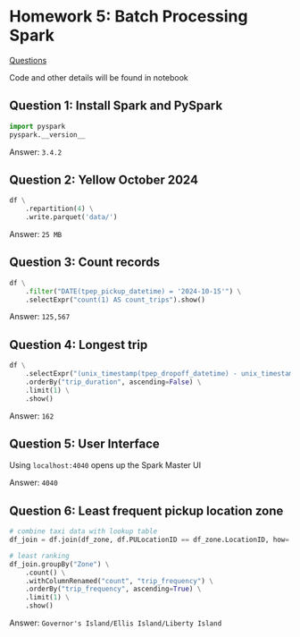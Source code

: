 # Homework 5: Batch Processing Spark

[Questions](https://github.com/DataTalksClub/data-engineering-zoomcamp/blob/main/cohorts/2025/05-batch/homework.md)

Code and other details will be found in notebook

## Question 1: Install Spark and PySpark
```python
import pyspark
pyspark.__version__
```

Answer: `3.4.2`

## Question 2: Yellow October 2024
```python
df \
    .repartition(4) \
    .write.parquet('data/')
```

Answer: `25 MB`

## Question 3: Count records
```python
df \
    .filter("DATE(tpep_pickup_datetime) = '2024-10-15'") \
    .selectExpr("count(1) AS count_trips").show()
```

Answer: `125,567`

## Question 4: Longest trip
```python
df \
    .selectExpr("(unix_timestamp(tpep_dropoff_datetime) - unix_timestamp(tpep_pickup_datetime)) / 3600 AS trip_duration") \
    .orderBy("trip_duration", ascending=False) \
    .limit(1) \
    .show()
```

Answer: `162`

## Question 5: User Interface
Using `localhost:4040` opens up the Spark Master UI

Answer: `4040`

## Question 6: Least frequent pickup location zone
```python
# combine taxi data with lookup table
df_join = df.join(df_zone, df.PULocationID == df_zone.LocationID, how='inner')

# least ranking
df_join.groupBy("Zone") \
    .count() \
    .withColumnRenamed("count", "trip_frequency") \
    .orderBy("trip_frequency", ascending=True) \
    .limit(1) \
    .show()
```

Answer: `Governor's Island/Ellis Island/Liberty Island`